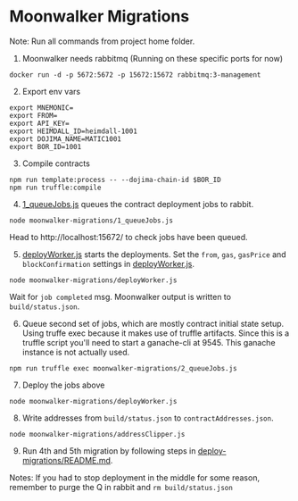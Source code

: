 # Moonwalker Migrations

Note: Run all commands from project home folder.

1. Moonwalker needs rabbitmq (Running on these specific ports for now)
```
docker run -d -p 5672:5672 -p 15672:15672 rabbitmq:3-management
```

2. Export env vars
```
export MNEMONIC=
export FROM=
export API_KEY=
export HEIMDALL_ID=heimdall-1001
export DOJIMA_NAME=MATIC1001
export BOR_ID=1001
```

3. Compile contracts
```
npm run template:process -- --dojima-chain-id $BOR_ID
npm run truffle:compile
```

4. [1_queueJobs.js](./1_queueJobs.js) queues the contract deployment jobs to rabbit.
```
node moonwalker-migrations/1_queueJobs.js
```
Head to http://localhost:15672/ to check jobs have been queued.

5. [deployWorker.js](./deployWorker.js) starts the deployments.
Set the `from`, `gas`, `gasPrice` and `blockConfirmation` settings in [deployWorker.js](./deployWorker.js).
```
node moonwalker-migrations/deployWorker.js
```
Wait for `job completed` msg. Moonwalker output is written to `build/status.json`.

6. Queue second set of jobs, which are mostly contract initial state setup. Using truffe exec because it makes use of truffle artifacts.
Since this is a truffle script you'll need to start a ganache-cli at 9545. This ganache instance is not actually used.
```
npm run truffle exec moonwalker-migrations/2_queueJobs.js
```

7. Deploy the jobs above
```
node moonwalker-migrations/deployWorker.js
```

8. Write addresses from `build/status.json` to `contractAddresses.json`.
```
node moonwalker-migrations/addressClipper.js
```

9. Run 4th and 5th migration by following steps in [deploy-migrations/README.md](../deploy-migrations/README.md).

Notes:
If you had to stop deployment in the middle for some reason, remember to purge the Q in rabbit and `rm build/status.json`
